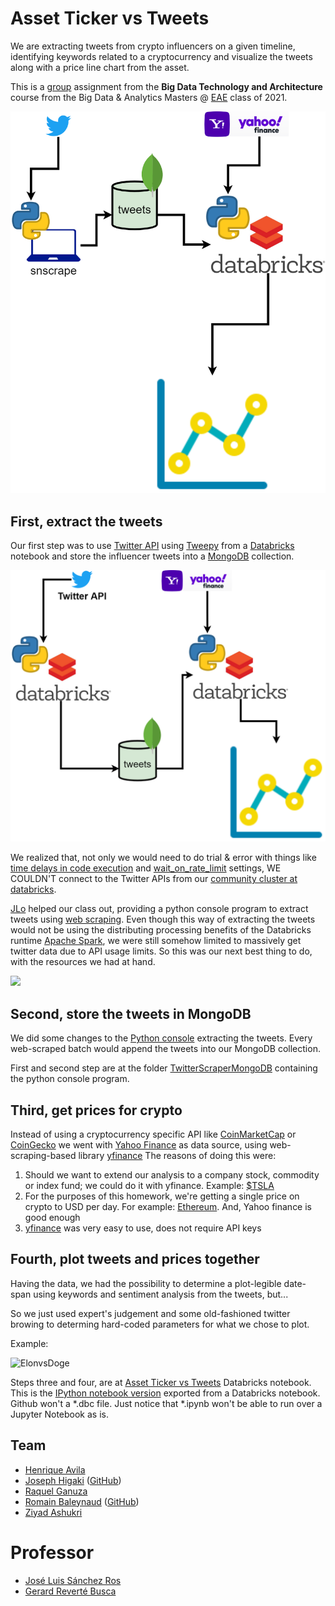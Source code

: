 #  Asset Ticker vs Tweets

We are extracting tweets from crypto influencers on a given timeline, identifying keywords related to a cryptocurrency and visualize the tweets along with a price line chart from the asset.

This is a [group](#team) assignment from the **Big Data Technology and Architecture** course from the Big Data &amp; Analytics Masters @ [EAE](https://www.eae.es/) class of 2021.

![image](https://github.com/joseph-higaki/asset-ticker-vs-tweets/blob/7454c40556836822119ec2577a9be21416018d25/Final-SolutionDiagram.png)

## First, extract the tweets

Our first step was to use [Twitter API](https://developer.twitter.com/en/docs/twitter-api) using [Tweepy](https://www.tweepy.org/) from a [Databricks](https://databricks.com/) notebook and store the influencer tweets into a [MongoDB](https://www.mongodb.com/cloud/atlas) collection.

<img src="https://github.com/joseph-higaki/asset-ticker-vs-tweets/blob/7454c40556836822119ec2577a9be21416018d25/First-SolutionDiagram.png" width="600">

We realized that, not only we would need to do trial & error with things like [time delays in code execution](https://docs.python.org/3/library/time.html?highlight=sleep#time.sleep) and  [wait_on_rate_limit](https://docs.tweepy.org/en/v3.5.0/api.html#tweepy-api-twitter-api-wrapper) settings, WE COULDN'T connect to the Twitter APIs from our [community cluster at databricks](https://databricks.com/product/faq/community-edition#:~:text=Where%20is%20the%20Databricks%20Community,hosted%20on%20Amazon%20Web%20Services.).

[JLo](https://www.linkedin.com/in/jlsanchezros/) helped our class out, providing a python console program to extract tweets using [web scraping](https://github.com/JustAnotherArchivist/snscrape).
Even though this way of extracting the tweets would not be using the distributing processing benefits of the Databricks runtime [Apache Spark](https://spark.apache.org/), we were still somehow limited to massively get twitter data due to API usage limits. So this was our next best thing to do, with the resources we had at hand. 

<img src="https://user-images.githubusercontent.com/11904085/127054871-d8d90f2b-1d9d-4113-b276-7b3eff662615.jpg" width="300">

## Second, store the tweets in MongoDB 

We did some changes to the [Python console](https://github.com/joseph-higaki/asset-ticker-vs-tweets/tree/main/TwitterScraperMongoDB) extracting the tweets. Every web-scraped batch would append the tweets into our MongoDB collection. 

First and second step are at the folder [TwitterScraperMongoDB](https://github.com/joseph-higaki/asset-ticker-vs-tweets/tree/main/TwitterScraperMongoDB) containing the python console program.

## Third, get prices for crypto

Instead of using a cryptocurrency specific API like [CoinMarketCap](https://coinmarketcap.com/api/) or [CoinGecko](https://www.coingecko.com/es/api) we went with [Yahoo Finance](https://finance.yahoo.com/) as data source, using web-scraping-based library [yfinance](https://pypi.org/project/yfinance/)
The reasons of doing this were:
1. Should we want to extend our analysis to a company stock, commodity or index fund; we could do it with yfinance. Example: [$TSLA](https://finance.yahoo.com/quote/TSLA)
1. For the purposes of this homework, we're getting a single price on crypto to USD per day. For example: [Ethereum](https://finance.yahoo.com/quote/ETH-USD). And, Yahoo finance is good enough 
1. [yfinance](https://pypi.org/project/yfinance/) was very easy to use, does not require API keys

## Fourth, plot tweets and prices together

Having the data, we had the possibility to determine a plot-legible date-span using keywords and sentiment analysis from the tweets, but...

So we just used expert's judgement and some old-fashioned twitter browing to determing hard-coded parameters for what we chose to plot.

Example: 

![ElonvsDoge](https://user-images.githubusercontent.com/11904085/127054865-d7759bfb-f5db-4c2c-912e-3e9c33b10804.png)

Steps three and four, are at [Asset Ticker vs Tweets](https://github.com/joseph-higaki/asset-ticker-vs-tweets/blob/7454c40556836822119ec2577a9be21416018d25/Asset%20Ticker%20vs%20Tweets.dbc) Databricks notebook.
This is the [IPython notebook version](https://github.com/joseph-higaki/asset-ticker-vs-tweets/blob/7454c40556836822119ec2577a9be21416018d25/Asset%20Ticker%20vs%20Tweets.ipynb) exported from a Databricks notebook. Github won't a *.dbc file. Just notice that *.ipynb won't be able to run over a Jupyter Notebook as is.

## Team
* [Henrique Avila](https://www.linkedin.com/in/henrique-avila-101170a0/) 
* [Joseph Higaki](https://www.linkedin.com/in/josephhigaki/) ([GitHub](https://github.com/joseph-higaki/))
* [Raquel Ganuza](https://www.linkedin.com/in/raquel-ganuza-catal%C3%A1n/)
* [Romain Baleynaud](https://www.linkedin.com/in/romain-baleynaud/) ([GitHub](https://github.com/RomainBal)) 
* [Ziyad Ashukri](https://www.linkedin.com/in/ziyadashukri/)

# Professor
* [José Luis Sánchez Ros](https://www.linkedin.com/in/jlsanchezros/)
* [Gerard Reverté Busca](https://www.linkedin.com/in/greverte/)
 
